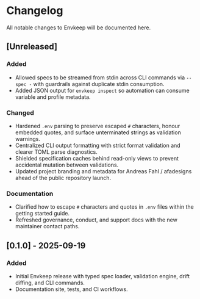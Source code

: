 # Changelog

All notable changes to Envkeep will be documented here.

## [Unreleased]
### Added
- Allowed specs to be streamed from stdin across CLI commands via `--spec -` with guardrails against duplicate stdin consumption.
- Added JSON output for `envkeep inspect` so automation can consume variable and profile metadata.

### Changed
- Hardened `.env` parsing to preserve escaped `#` characters, honour embedded quotes, and surface unterminated strings as validation warnings.
- Centralized CLI output formatting with strict format validation and clearer TOML parse diagnostics.
- Shielded specification caches behind read-only views to prevent accidental mutation between validations.
- Updated project branding and metadata for Andreas Fahl / afadesigns ahead of the public repository launch.

### Documentation
- Clarified how to escape `#` characters and quotes in `.env` files within the getting started guide.
- Refreshed governance, conduct, and support docs with the new maintainer contact paths.

## [0.1.0] - 2025-09-19
### Added
- Initial Envkeep release with typed spec loader, validation engine, drift diffing, and CLI commands.
- Documentation site, tests, and CI workflows.
